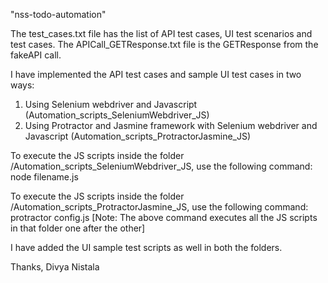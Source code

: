 "nss-todo-automation"

The test_cases.txt file has the list of API test cases, UI test scenarios and test cases.
The APICall_GETResponse.txt file is the GETResponse from the fakeAPI call.

I have implemented the API test cases and sample UI test cases in two ways:
1. Using Selenium webdriver and Javascript (Automation_scripts_SeleniumWebdriver_JS)
2. Using Protractor and Jasmine framework with Selenium webdriver and Javascript (Automation_scripts_ProtractorJasmine_JS)

To execute the JS scripts inside the folder /Automation_scripts_SeleniumWebdriver_JS, use the following command:
node filename.js

To execute the JS scripts inside the folder /Automation_scripts_ProtractorJasmine_JS, use the following command:
protractor config.js
[Note: The above command executes all the JS scripts in that folder one after the other]

I have added the UI sample test scripts as well in both the folders.

Thanks,
Divya Nistala



